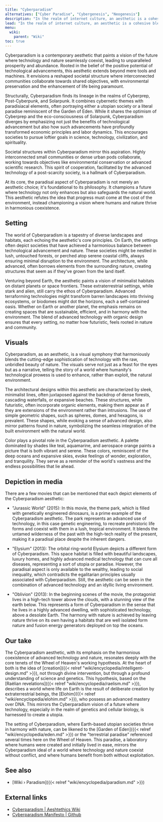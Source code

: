 ```yaml
---
title: "Cyberparadism"
alternatives: ["Cyber Paradise", "Cybergenesis", "Neogenesis"]
description: "In the realm of internet culture, an aesthetic is a cohesive blend of visual and thematic elements that convey a distinct mood or concept. Cyberparadism is an aesthetic that envisions a harmonious integration of advanced technology with the natural world, leading to a state of prosperity and abundance. It emphasizes the transformative power of technology, the interconnectedness of communities, and the importance of collective goals such as the embetterment of the human condition through technology. The typical Cyberparadism setting can be a utopian society on Earth having overcome intercultural enmity or otherworldly tech-based pantropic frontier communities. At its core, Cyberparadism celebrates a future where technology acts as a bridge, enhancing and harmonizing with the diversity and the genetic makeup of life."
lead: "In the realm of internet culture, an aesthetic is a cohesive blend of visual and thematic elements that convey a distinct mood or concept. Cyberparadism is an aesthetic that envisions a harmonious integration of advanced technology with the natural world, leading to a state of prosperity and abundance. It emphasizes the transformative power of technology, the interconnectedness of communities, and the importance of collective goals such as the embetterment of the human condition through technology. The typical Cyberparadism setting can be a utopian society on Earth having overcome intercultural enmity or otherworldly tech-based pantropic frontier communities. At its core, Cyberparadism celebrates a future where technology acts as a bridge, enhancing and harmonizing with the diversity and the genetic makeup of life."
menu:
  wiki:
    parent: "Wiki"
toc: true
---
```


Cyberparadism is a contemporary aesthetic that paints a vision of the future where technology and nature seamlessly coexist, leading to unparalleled prosperity and abundance. Rooted in the belief of the positive potential of technological advancements, this aesthetic extends beyond mere tools and machines. It envisions a reshaped societal structure where interconnected communities collaborate towards shared objectives, with environmental preservation and the enhancement of life being paramount.

Structurally, Cyberparadism finds its lineage in the realms of Cyberprep, Post-Cyberpunk, and Solarpunk. It combines cybernetic themes with paradisiacal elements, often portraying either a utopian society or a literal paradise reminiscent of the Garden of Eden. While it shares the optimism of Cyberprep and the eco-consciousness of Solarpunk, Cyberparadism diverges by emphasizing not just the benefits of technological advancement but also how such advancements have profoundly transformed economic principles and labor dynamics. This encourages societies to pursue loftier goals in science, technology, civilization, and spirituality.

Societal structures within Cyberparadism mirror this aspiration. Highly interconnected small communities or dense urban pods collaborate, working towards objectives like environmental conservation or advanced scientific research. This spirit of cooperation, facilitated by the advanced technology of a post-scarcity society, is a hallmark of Cyberparadism.

At its core, the paradisal aspect of Cyberparadism is not merely an aesthetic choice; it's foundational to its philosophy. It champions a future where technology not only enhances but also safeguards the natural world. This aesthetic refutes the idea that progress must come at the cost of the environment, instead championing a vision where humans and nature thrive in harmonious coexistence.

## Setting

The world of Cyberparadism is a tapestry of diverse landscapes and habitats, each echoing the aesthetic's core principles. On Earth, the settings often depict societies that have achieved a harmonious balance between technological advancement and nature. These societies might be nestled in lush, untouched forests, or perched atop serene coastal cliffs, always ensuring minimal disruption to the environment. The architecture, while advanced, often borrows elements from the surrounding nature, creating structures that seem as if they've grown from the land itself.

Venturing beyond Earth, the aesthetic paints a vision of minimalist habitats on distant planets or space frontiers. These extraterrestrial settings, while stark and alien, still carry the ethos of Cyberparadism. Advanced terraforming technologies might transform barren landscapes into thriving ecosystems, or biodomes might dot the horizons, each a self-contained oasis. Whether on Earth or another planet, the emphasis remains on creating spaces that are sustainable, efficient, and in harmony with the environment. The blend of advanced technology with organic design ensures that every setting, no matter how futuristic, feels rooted in nature and community.

## Visuals

Cyberparadism, as an aesthetic, is a visual symphony that harmoniously blends the cutting-edge sophistication of technology with the raw, unbridled beauty of nature. The visuals serve not just as a feast for the eyes but as a narrative, telling the story of a world where humanity's technological prowess is used to enhance, rather than exploit, the natural environment.

The architectural designs within this aesthetic are characterized by sleek, minimalist lines, often juxtaposed against the backdrop of dense forests, cascading waterfalls, or expansive beaches. These structures, while futuristic, often incorporate organic elements, making them appear as if they are extensions of the environment rather than intrusions. The use of simple geometric shapes, such as spheres, domes, and hexagons, is prevalent. These shapes, while evoking a sense of advanced design, also mirror patterns found in nature, symbolizing the seamless integration of the built environment with the natural world.

Color plays a pivotal role in the Cyberparadism aesthetic. A palette dominated by shades like teal, aquamarine, and aerospace orange paints a picture that is both vibrant and serene. These colors, reminiscent of the deep oceans and expansive skies, evoke feelings of wonder, exploration, and tranquility. They serve as a reminder of the world's vastness and the endless possibilities that lie ahead.

## Depiction in media

There are a few movies that can be mentioned that each depict elements of the Cyberparadism aesthetic:

- "Jurassic World" (2015): In this movie, the theme park, which is filled with genetically engineered dinosaurs, is a prime example of the Cyberparadism aesthetic. The park represents an advanced use of technology, in this case genetic engineering, to recreate prehistoric life forms and coexist with them in a lush, tropical environment. It blends the untamed wilderness of the past with the high-tech reality of the present, making it a paradisal place despite the inherent dangers.

- "Elysium" (2013): The orbital ring-world Elysium depicts a different form of Cyberparadism. This space habitat is filled with beautiful landscapes, luxury homes, and highly advanced medical technology that can cure all diseases, representing a sort of utopia or paradise. However, the paradisal aspect is only available to the wealthy, leading to social inequality, which contradicts the egalitarian principles usually associated with Cyberparadism. Still, the aesthetic can be seen in the combination of advanced technology and an idyllic living environment.

- "Oblivion" (2013): In the beginning scenes of the movie, the protagonist lives in a high-tech tower above the clouds, with a stunning view of the earth below. This represents a form of Cyberparadism in the sense that he lives in a highly advanced dwelling, with sophisticated technology, above a desolate Earth. The harmony with nature is achieved by leaving nature thrive on its own having a habitats that are well isolated form nature and fusion energy generators deployed on top the oceans.

## Our take

The Cyberparadism aesthetic, with its emphasis on the harmonious coexistence of advanced technology and nature, resonates deeply with the core tenets of the Wheel of Heaven's working hypothesis. At the heart of both is the idea of [creation]({{< relref "wiki/encyclopedia/intelligent-design.md" >}}), not through divine intervention, but through a profound understanding of science and genetics. This hypothesis, based on the [Raëlian revelations]({{< relref "wiki/encyclopedia/raelism.md" >}}), describes a world where life on Earth is the result of deliberate creation by extraterrestrial beings, the [Elohim]({{< relref "wiki/encyclopedia/elohim.md" >}}), who possess an advanced mastery over DNA. This mirrors the Cyberparadism vision of a future where technology, especially in the realm of genetics and cellular biology, is harnessed to create a utopia.

The setting of Cyberparadism, where Earth-based utopian societies thrive in harmony with nature, can be likened to the [Garden of Eden]({{< relref "wiki/encyclopedia/eden.md" >}}) or the "terrestrial paradise" referenced several times here on the Wheel of Heaven. This paradise, a laboratory where humans were created and initially lived in ease, mirrors the Cyberparadism ideal of a world where technology and nature coexist without conflict, and where humans benefit from both without exploitation.

## See also

- [Wiki › Paradism]({{< relref "wiki/encyclopedia/paradism.md" >}})

## External links

- [Cyberparadism | Aeshtethics Wiki](https://aesthetics.fandom.com/wiki/Cyberparadism)
- [Cyberparadism Manifesto | Github](https://github.com/zarazinsfuss/cyberparadism-manifesto/blob/main/README.md)
